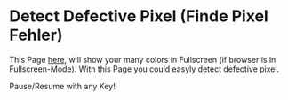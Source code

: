 # Detect Defective Pixel (Finde Pixel Fehler)
This Page [here](https://rawgit.com/mulian/defectivepixel/master/index.html), will show your many colors in Fullscreen (if browser is in Fullscreen-Mode).
With this Page you could easyly detect defective pixel.

Pause/Resume with any Key!
